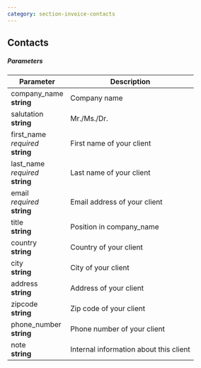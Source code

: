 ```yaml
---
category: section-invoice-contacts
---
```


## Contacts

##### Parameters

| Parameter | Description |
|---|---|
|company_name<br>**string**| Company name |
|salutation<br>**string**| Mr./Ms./Dr. |
|first_name<br>*required*<br>**string**| First name of your client |
|last_name<br>*required*<br>**string**| Last name of your client |
|email<br>*required*<br>**string**| Email address of your client |
|title<br>**string**| Position in company_name |
|country<br>**string**| Country of your client |
|city<br>**string**| City of your client |
|address<br>**string**| Address of your client |
|zipcode<br>**string**| Zip code of your client |
|phone_number<br>**string**| Phone number of your client |
|note<br>**string**| Internal information about this client |
